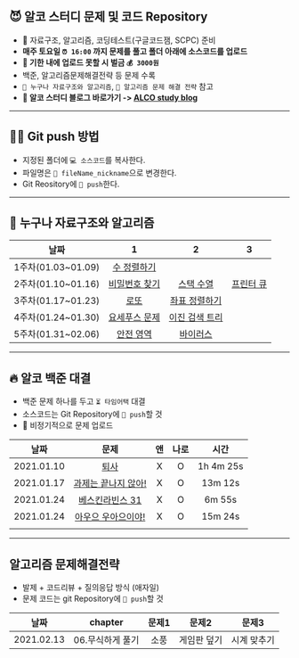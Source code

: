 ## 😈 알코 스터디 문제 및 코드 Repository

* 📃 자료구조, 알고리즘, 코딩테스트(구글코드잼, SCPC) 준비
* <b>매주 토요일 `⏰ 16:00` 까지 문제를 풀고 폴더 아래에 소스코드를 업로드</b>
* <b>🚨 기한 내에 업로드 못할 시 벌금 `💰 3000원`</b>
* 백준, 알고리즘문제해결전략 등 문제 수록
* `📕 누구나 자료구조와 알고리즘`, `📗 알고리즘 문제 해결 전략` 참고
* <b>📢 알코 스터디 블로그 바로가기 -> [ALCO study blog]()</b>

------


## 🙋‍♀ **Git push 방법**

* 지정된 폴더에 `💻 소스코드`를 복사한다.
* 파일명은 `📁 fileName_nickname`으로 변경한다.
* Git Reository에 `📎 push`한다.

------



## **📅 누구나 자료구조와 알고리즘**

| 날짜 |1|2|3|
|:-:|:-:|:-:|:-:|
|1주차(01.03~01.09)|[수 정렬하기](https://www.acmicpc.net/problem/2750)|||
|2주차(01.10~01.16)| [비밀번호 찾기](https://www.acmicpc.net/problem/17219) |   [스택 수열](https://www.acmicpc.net/problem/1874)    | [프린터 큐](https://www.acmicpc.net/problem/1966) |
|3주차(01.17~01.23)|      [로또](https://www.acmicpc.net/problem/6603)      | [좌표 정렬하기](https://www.acmicpc.net/problem/11650) ||
|4주차(01.24~01.30)| [요세푸스 문제](https://www.acmicpc.net/problem/1158)  | [이진 검색 트리](https://www.acmicpc.net/problem/5639) ||
|5주차(01.31~02.06)|   [안전 영역](https://www.acmicpc.net/problem/2468)    |    [바이러스](https://www.acmicpc.net/problem/2606)    |                                                   |

------



## 🔥 알코 백준 대결

* 백준 문제 하나를 두고 `⏳ 타임어택` 대결
* 소스코드는 Git Repository에 `📎 push`할 것
* 📣 비정기적으로 문제 업로드

|    날짜    |                     문제                                     |  앤  | 나로 |    시간    |
| :--------: | :----------------------------------------------------------: | :--: | :--: | :--------: |
| 2021.01.10 | [퇴사](https://www.acmicpc.net/problem/14501)                |   X  |   O  | 1h 4m 25s  |
| 2021.01.17 | [과제는 끝나지 않아!](https://www.acmicpc.net/problem/17952) |   X  |   O  | 13m 12s    |
| 2021.01.24 | [베스킨라빈스 31](https://www.acmicpc.net/problem/20004)     |   X  |   O  | 6m 55s     |
| 2021.01.24 | [아우으 우아으이야!](https://www.acmicpc.net/problem/15922)  |   X  |   O  | 15m 24s  |
|            |                                                              |      |      |            |


---------



## 알고리즘 문제해결전략

* 발제 + 코드리뷰 + 질의응답 방식 (애자일)
* 문제 코드는 git Repository에 `📎 push`할 것

|    날짜    |                     chapter             |  문제1  | 문제2 |    문제3    |
| :--------: | :------------------------------------: | :--: | :--: | :--------: |
| 2021.02.13 |        06.무식하게 풀기        |   소풍  |  게임판 덮기  | 시계 맞추기  |
